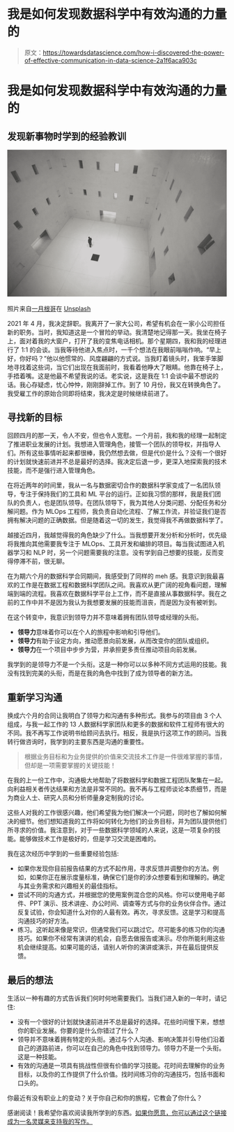 # 我是如何发现数据科学中有效沟通的力量的

> 原文：<https://towardsdatascience.com/how-i-discovered-the-power-of-effective-communication-in-data-science-2a1f6aca903c>

# 我是如何发现数据科学中有效沟通的力量的

## 发现新事物时学到的经验教训

![](img/aad84df8fe0575be787ced70d3576bb7.png)

照片来自[一月根哥](https://unsplash.com/@jan_genge)在 [Unsplash](https://unsplash.com)

2021 年 4 月，我决定辞职。我离开了一家大公司，希望有机会在一家小公司担任新的职务。当时，我知道这是一个冒险的举动。我清楚地记得那一天。我坐在椅子上，面对着我的大窗户，打开了我的变焦电话相机。那个星期四，我和我的经理进行了 1:1 的会谈。当我等待他进入焦点时，一千个想法在我眼前嗡嗡作响。“早上好，你好吗？”他以他惯常的、风度翩翩的方式说。当我盯着镜头时，我笨手笨脚地寻找着这些词，当它们出现在我面前时，我看着他睁大了眼睛。他靠在椅子上，手捂着嘴。这是他最不希望我说的话。老实说，这是我在 1:1 会谈中最不想说的话。我心存疑虑，忧心忡忡，刚刚辞掉工作。到了 10 月份，我又在转换角色了。我受雇工作的原始合同即将结束，我决定是时候继续前进了。

## 寻找新的目标

回顾四月的那一天，令人不安，但也令人宽慰。一个月前，我和我的经理一起制定了推进职业发展的计划。我想进入管理角色，接管一个团队的领导权，并指导人们。所有这些事情听起来都很棒，我仍然想去做，但是代价是什么？没有一个很好的计划就快速前进并不总是最好的选择。我决定后退一步，更深入地探索我的技术技能，而不是强行进入管理角色。

在将近两年的时间里，我从一名与数据密切合作的数据科学家变成了一名团队领导，专注于保持我们的工具和 ML 平台的运行。正如我习惯的那样，我是我们团队的负责人，也是团队领导。在团队领导下，我为其他人分类问题、分配任务和分解问题。作为 MLOps 工程师，我负责自动化流程、了解工作流，并验证我们是否拥有解决问题的正确数据。但是随着这一切的发生，我觉得我不再做数据科学了。

越接近四月，我越觉得我的角色缺少了什么。当我想要开发分析和分析时，优先级将我推向其他需要我专注于 MLOps、工具开发和编排的项目。每当我试图进入机器学习和 NLP 时，另一个问题需要我的注意。没有学到自己想要的技能，反而变得停滞不前，很无聊。

在为期六个月的数据科学合同期间，我感受到了同样的 meh 感。我意识到我最喜欢的工作是在数据工程和数据科学团队之间。我喜欢从更广阔的视角看问题，理解端到端的流程。我喜欢在数据科学平台上工作，而不是直接从事数据科学。我在之前的工作中并不是因为我认为我想要发展的技能而沮丧，而是因为没有被听到。

在这个转变中，我意识到领导力并不意味着拥有团队领导或经理的头衔。

*   **领导力**意味着你可以在个人的旅程中影响和引导他们。
*   **领导力**有助于设定方向，推动愿景向前发展，从而改变你的团队或组织。
*   **领导力**在一个项目中步步为营，并承担更多责任推动项目向前发展。

我学到的是领导力不是一个头衔。这是一种你可以以多种不同方式运用的技能。我没有找到完美的头衔，而是在我的角色中找到了成为领导者的新方法。

## 重新学习沟通

换成六个月的合同让我明白了领导力和沟通有多种形式。我参与的项目由 3 个人组成，与我一起工作的 13 人数据科学家团队和更多的数据和软件工程师有很大的不同。我不再写工作说明书给顾问去执行。相反，我是执行这项工作的顾问。当我转行做咨询时，我学到的主要东西是沟通的重要性。

> 根据业务目标和为业务提供的价值来交流技术工作是一件很难掌握的事情，但却是一项需要掌握的关键技能！

在我的上一份工作中，沟通极大地帮助了将数据科学和数据工程团队聚集在一起。向利益相关者传达结果和方法是非常不同的。我不再与工程师谈论本质细节，而是为商业人士、研究人员和分析师量身定制我的讨论。

这些人对我的工作很感兴趣，他们希望我为他们解决一个问题，同时也了解如何解决的细节。他们想知道我的工作将如何转化为他们的业务目标，并为团队提供他们所寻求的价值。我注意到，对于一些数据科学领域的人来说，这是一项复杂的技能。能够做技术工作是极好的，但是学习交流是困难的。

我在这次经历中学到的一些重要经验包括:

*   如果你发现你目前报告结果的方式不起作用，寻求反馈并调整你的方法。例如，如果你正在展示度量标准，确保它们是你的涉众想要看到和理解的。确定与其业务需求和兴趣相关的最佳指标。
*   尝试不同的沟通方式，并根据您的使用案例混合您的风格。你可以使用电子邮件、PPT 演示、技术讲座、办公时间、调查等方式与你的业务伙伴合作。通过反复试验，你会知道什么对你的人最有效。再次，寻求反馈。这是学习和提高沟通技巧的好方法。
*   练习。这听起来像是常识，但通常我们可以跳过它。尽可能多的练习你的沟通技巧。如果你不经常有演讲的机会，自愿去做报告或演示。尽你所能利用这些机会继续提高。如果可能的话，请别人听你的演讲或演示，并在最后提供反馈。

## 最后的想法

生活以一种有趣的方式告诉我们何时何地需要我们。当我们进入新的一年时，请记住:

*   没有一个很好的计划就快速前进并不总是最好的选择。花些时间慢下来，想想你的职业发展。你要的是什么你错过了什么？
*   领导并不意味着拥有特定的头衔。通过与个人沟通、影响决策并引导他们沿着自己的道路前进，你可以在自己的角色中找到领导力。领导力不是一个头衔。这是一种技能。
*   有效的沟通是一项具有挑战性但很有价值的学习技能。花时间去理解你的业务目标，以及你的工作提供了什么价值。找时间练习你的沟通技巧，包括书面和口头的。

你最近有没有职业上的变动？关于你自己和你的旅程，它教会了你什么？

感谢阅读！我希望你喜欢阅读我所学到的东西。[如果你愿意，你可以通过这个链接成为一名灵媒来支持我的写作。](https://rjday.medium.com/membership)